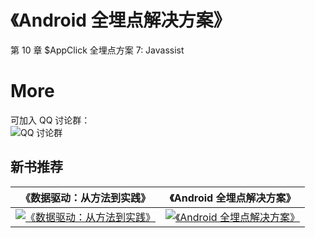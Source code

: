 # 《Android 全埋点解决方案》

第 10 章 $AppClick 全埋点方案 7: Javassist

# More
可加入 QQ 讨论群：<br>
![ QQ 讨论群](https://github.com/wangzhzh/AutoTrackAppClick1/blob/master/screenshots/img001.jpeg)

## 新书推荐

| 《数据驱动：从方法到实践》 | 《Android 全埋点解决方案》 |
| ------ | ------ |
| [![《数据驱动：从方法到实践》](https://github.com/sensorsdata/sa-sdk-android/raw/master/docs/data_driven_book.jpg)](https://u.jd.com/dWkE2x) | [![《Android 全埋点解决方案》](https://github.com/sensorsdata/sa-sdk-android/raw/master/docs/android_autotrack_book.jpg)](https://u.jd.com/2JFaeG) |

